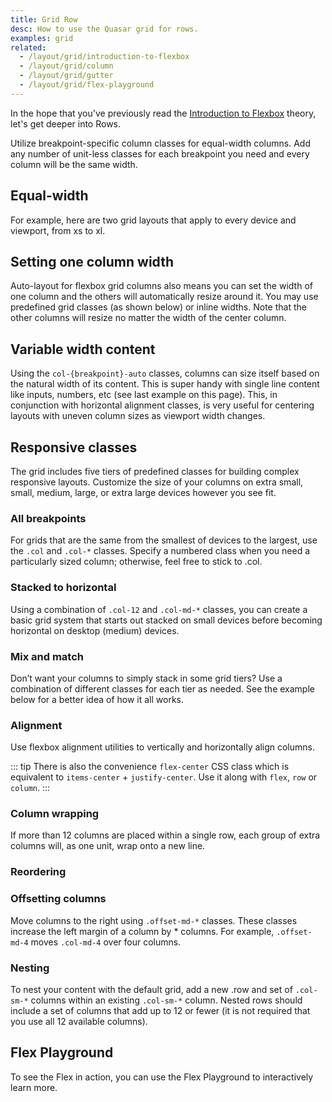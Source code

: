 ```yaml
---
title: Grid Row
desc: How to use the Quasar grid for rows.
examples: grid
related:
  - /layout/grid/introduction-to-flexbox
  - /layout/grid/column
  - /layout/grid/gutter
  - /layout/grid/flex-playground
---
```


In the hope that you've previously read the [Introduction to Flexbox](/layout/grid/introduction-to-flexbox) theory, let's get deeper into Rows.

Utilize breakpoint-specific column classes for equal-width columns. Add any number of unit-less classes for each breakpoint you need and every column will be the same width.

## Equal-width

For example, here are two grid layouts that apply to every device and viewport, from xs to xl.

<doc-example title="Equal Width Example" file="RowEqualWidth" />

## Setting one column width
Auto-layout for flexbox grid columns also means you can set the width of one column and the others will automatically resize around it. You may use predefined grid classes (as shown below) or inline widths. Note that the other columns will resize no matter the width of the center column.

<doc-example title="Setting one column width" file="RowColumnWidth" />

## Variable width content
Using the `col-{breakpoint}-auto` classes, columns can size itself based on the natural width of its content. This is super handy with single line content like inputs, numbers, etc (see last example on this page). This, in conjunction with horizontal alignment classes, is very useful for centering layouts with uneven column sizes as viewport width changes.

<doc-example title="Variable width content" file="RowVariableWidth" />

## Responsive classes

The grid includes five tiers of predefined classes for building complex responsive layouts. Customize the size of your columns on extra small, small, medium, large, or extra large devices however you see fit.

### All breakpoints
For grids that are the same from the smallest of devices to the largest, use the `.col` and `.col-*` classes. Specify a numbered class when you need a particularly sized column; otherwise, feel free to stick to .col.

<doc-example title="All breakpoints" file="RowAllBreakpoints" />

### Stacked to horizontal
Using a combination of `.col-12` and `.col-md-*` classes, you can create a basic grid system that starts out stacked on small devices before becoming horizontal on desktop (medium) devices.

<doc-example title="Stacked to horizontal" file="RowStackedToHorizontal" />

### Mix and match
Don’t want your columns to simply stack in some grid tiers? Use a combination of different classes for each tier as needed. See the example below for a better idea of how it all works.

<doc-example title="Mix and match" file="RowMixAndMatch" />

### Alignment
Use flexbox alignment utilities to vertically and horizontally align columns.

<doc-example title="Vertical alignment" file="RowVerticalAlignment" />

<doc-example title="Horizontal alignment" file="RowHorizontalAlignment" />

::: tip
There is also the convenience `flex-center` CSS class which is equivalent to `items-center` + `justify-center`. Use it along with `flex`, `row` or `column`.
:::

### Column wrapping
If more than 12 columns are placed within a single row, each group of extra columns will, as one unit, wrap onto a new line.

<doc-example title="Column wrapping" file="RowColumnWrapping" />

### Reordering

<doc-example title="Reverse" file="RowReverse" />

<doc-example title="Flex order" file="RowFlexOrder" />

### Offsetting columns
Move columns to the right using `.offset-md-*` classes. These classes increase the left margin of a column by * columns. For example, `.offset-md-4` moves `.col-md-4` over four columns.

<doc-example title="Offsetting columns" file="RowOffsettingColumns" />

### Nesting
To nest your content with the default grid, add a new .row and set of `.col-sm-*` columns within an existing `.col-sm-*` column. Nested rows should include a set of columns that add up to 12 or fewer (it is not required that you use all 12 available columns).

<doc-example title="Nesting" file="RowNesting" />

## Flex Playground
To see the Flex in action, you can use the Flex Playground to interactively learn more.

<q-btn icon-right="launch" label="Flex Playground" to="/layout/grid/flex-playground" />
